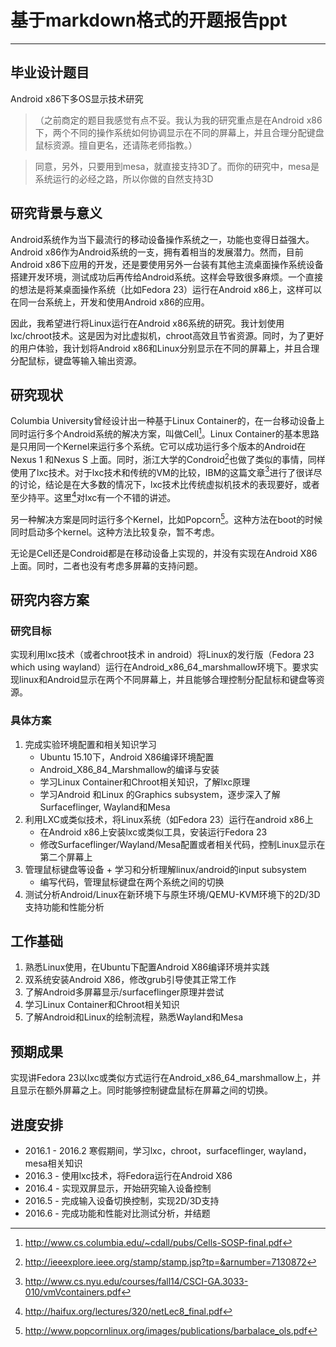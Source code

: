# 基于markdown格式的开题报告ppt
---

## 毕业设计题目
Android x86下多OS显示技术研究

>（之前商定的题目我感觉有点不妥。我认为我的研究重点是在Android x86下，两个不同的操作系统如何协调显示在不同的屏幕上，并且合理分配键盘鼠标资源。擅自更名，还请陈老师指教。）

> 同意，另外，只要用到mesa，就直接支持3D了。而你的研究中，mesa是系统运行的必经之路，所以你做的自然支持3D

## 研究背景与意义
Android系统作为当下最流行的移动设备操作系统之一，功能也变得日益强大。Android x86作为Android系统的一支，拥有着相当的发展潜力。然而，目前Android x86下应用的开发，还是要使用另外一台装有其他主流桌面操作系统设备搭建开发环境，测试成功后再传给Android系统。这样会导致很多麻烦。一个直接的想法是将某桌面操作系统（比如Fedora 23）运行在Android x86上，这样可以在同一台系统上，开发和使用Android x86的应用。

因此，我希望进行将Linux运行在Android x86系统的研究。我计划使用lxc/chroot技术。这是因为对比虚拟机，chroot高效且节省资源。同时，为了更好的用户体验，我计划将Android x86和Linux分别显示在不同的屏幕上，并且合理分配鼠标，键盘等输入输出资源。

## 研究现状
Columbia University曾经设计出一种基于Linux Container的，在一台移动设备上同时运行多个Android系统的解决方案，叫做Cell[^Cell]。Linux Container的基本思路是只用同一个Kernel来运行多个系统。它可以成功运行多个版本的Android在Nexus 1 和Nexus S 上面。同时，浙江大学的Condroid[^Condroid]也做了类似的事情，同样使用了lxc技术。对于lxc技术和传统的VM的比较，IBM的这篇文章[^Comparison]进行了很详尽的讨论，结论是在大多数的情况下，lxc技术比传统虚拟机技术的表现要好，或者至少持平。这里[^lxc]对lxc有一个不错的讲述。

另一种解决方案是同时运行多个Kernel，比如Popcorn[^Popcorn]。这种方法在boot的时候同时启动多个kernel。这种方法比较复杂，暂不考虑。

无论是Cell还是Condroid都是在移动设备上实现的，并没有实现在Android X86上面。同时，二者也没有考虑多屏幕的支持问题。


## 研究内容方案
### 研究目标
实现利用lxc技术（或者chroot技术 in android）将Linux的发行版（Fedora 23 which using wayland）运行在Android_x86_64_marshmallow环境下。要求实现linux和Android显示在两个不同屏幕上，并且能够合理控制分配鼠标和键盘等资源。

### 具体方案
1. 完成实验环境配置和相关知识学习
	+ Ubuntu 15.10下，Android X86编译环境配置
	+ Android_X86_84_Marshmallow的编译与安装
	+ 学习Linux Container和Chroot相关知识，了解lxc原理
	+ 学习Android 和Linux 的Graphics subsystem，逐步深入了解Surfaceflinger, Wayland和Mesa
2. 利用LXC或类似技术，将Linux系统（如Fedora 23）运行在android x86上
	+ 在Android x86上安装lxc或类似工具，安装运行Fedora 23
	+ 修改Surfaceflinger/Wayland/Mesa配置或者相关代码，控制Linux显示在第二个屏幕上
3. 管理鼠标键盘等设备
        + 学习和分析理解linux/android的input subsystem
	+ 编写代码，管理鼠标键盘在两个系统之间的切换
4. 测试分析Android/Linux在新环境下与原生环境/QEMU-KVM环境下的2D/3D支持功能和性能分析


## 工作基础
1. 熟悉Linux使用，在Ubuntu下配置Android X86编译环境并实践
2. 双系统安装Android X86，修改grub引导使其正常工作
3. 了解Android多屏幕显示/surfaceflinger原理并尝试
4. 学习Linux Container和Chroot相关知识
5. 了解Android和Linux的绘制流程，熟悉Wayland和Mesa

## 预期成果
实现讲Fedora 23以lxc或类似方式运行在Android_x86_64_marshmallow上，并且显示在额外屏幕之上。同时能够控制键盘鼠标在屏幕之间的切换。

## 进度安排
* 2016.1 - 2016.2 寒假期间，学习lxc，chroot，surfaceflinger, wayland，mesa相关知识
* 2016.3 - 使用lxc技术，将Fedora运行在Android X86
* 2016.4 - 实现双屏显示，开始研究输入设备控制
* 2016.5 - 完成输入设备切换控制，实现2D/3D支持
* 2016.6 - 完成功能和性能对比测试分析，并结题

[^Cell]: http://www.cs.columbia.edu/~cdall/pubs/Cells-SOSP-final.pdf
[^Condroid]: http://ieeexplore.ieee.org/stamp/stamp.jsp?tp=&arnumber=7130872
[^lxc]: http://haifux.org/lectures/320/netLec8_final.pdf
[^Comparison]: http://www.cs.nyu.edu/courses/fall14/CSCI-GA.3033-010/vmVcontainers.pdf
[^Popcorn]: http://www.popcornlinux.org/images/publications/barbalace_ols.pdf

